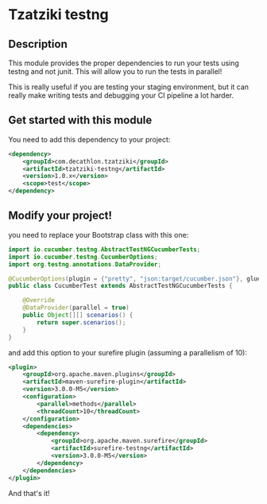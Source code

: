Tzatziki testng
======

## Description

This module provides the proper dependencies to run your tests using testng and not junit. 
This will allow you to run the tests in parallel!

This is really useful if you are testing your staging environment, but it can really make writing tests and debugging your CI pipeline a lot harder.

## Get started with this module

You need to add this dependency to your project:

```xml
<dependency>
    <groupId>com.decathlon.tzatziki</groupId>
    <artifactId>tzatziki-testng</artifactId>
    <version>1.0.x</version>
    <scope>test</scope>
</dependency>
```

## Modify your project!

you need to replace your Bootstrap class with this one:

```java
import io.cucumber.testng.AbstractTestNGCucumberTests;
import io.cucumber.testng.CucumberOptions;
import org.testng.annotations.DataProvider;

@CucumberOptions(plugin = {"pretty", "json:target/cucumber.json"}, glue = "com.decathlon.tzatziki.steps")
public class CucumberTest extends AbstractTestNGCucumberTests {

    @Override
    @DataProvider(parallel = true)
    public Object[][] scenarios() {
        return super.scenarios();
    }
}
```

and add this option to your surefire plugin (assuming a parallelism of 10):

```xml
<plugin>
    <groupId>org.apache.maven.plugins</groupId>
    <artifactId>maven-surefire-plugin</artifactId>
    <version>3.0.0-M5</version>
    <configuration>
        <parallel>methods</parallel>
        <threadCount>10</threadCount>
    </configuration>
    <dependencies>
        <dependency>
            <groupId>org.apache.maven.surefire</groupId>
            <artifactId>surefire-testng</artifactId>
            <version>3.0.0-M5</version>
        </dependency>
    </dependencies>
</plugin>
```

And that's it!
